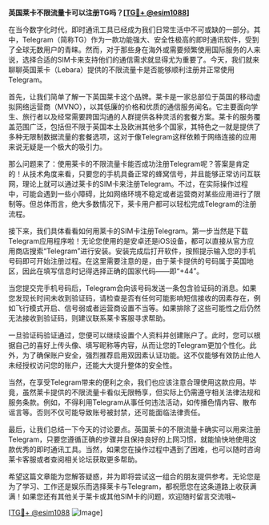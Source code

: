 **英国莱卡不限流量卡可以注册TG吗？[[TG💪+ @esim1088](https://t.me/s/esim1088)]**

在当今数字化时代，即时通讯工具已经成为我们日常生活中不可或缺的一部分。其中，Telegram（简称TG）作为一款功能强大、安全性极高的即时通讯软件，受到了全球无数用户的青睐。然而，对于那些身在海外或需要频繁使用国际服务的人来说，选择合适的SIM卡来支持他们的通信需求就显得尤为重要了。今天，我们就来聊聊英国莱卡（Lebara）提供的不限流量卡是否能够顺利注册并正常使用Telegram。

首先，让我们简单了解一下英国莱卡这个品牌。莱卡是一家总部位于英国的移动虚拟网络运营商（MVNO），以其低廉的价格和优质的通信服务闻名。它主要面向学生、旅行者以及经常需要跨国沟通的人群提供各种灵活的套餐方案。莱卡的服务覆盖范围广泛，包括但不限于英国本土及欧洲其他多个国家，其特色之一就是提供了多种无限制数据流量的套餐选项，这对于像Telegram这样依赖于网络连接的应用来说无疑是一个极大的吸引力。

那么问题来了：使用莱卡的不限流量卡能否成功注册Telegram呢？答案是肯定的！从技术角度来看，只要您的手机具备正常的蜂窝信号，并且能够正常访问互联网，理论上就可以通过莱卡的SIM卡来注册Telegram。不过，在实际操作过程中，可能会遇到一些小障碍，比如网络环境不稳定或者运营商对某些应用进行了限制等。但总体而言，绝大多数情况下，莱卡用户都可以轻松完成Telegram的注册流程。

接下来，我们具体看看如何用莱卡的SIM卡注册Telegram。第一步当然是下载Telegram应用程序啦！无论您使用的是安卓还是iOS设备，都可以直接从官方应用商店搜索“Telegram”进行安装。安装完成后打开软件，按照提示输入您的手机号码即可开始注册过程。在这里需要注意的是，由于莱卡提供的号码属于英国地区，因此在填写信息时记得选择正确的国家代码——即“+44”。

当您提交完手机号码后，Telegram会向该号码发送一条包含验证码的消息。如果您发现长时间未收到验证码，请检查是否有任何可能影响短信接收的因素存在，例如飞行模式开启、信号弱或者运营商设置不当等。如果排除了这些可能性之后仍然无法接收到验证码，则建议联系莱卡客服寻求帮助。

一旦验证码验证通过，您便可以继续设置个人资料并创建账户了。此时，您可以根据自己的喜好上传头像、填写昵称等内容，从而让您的Telegram更加个性化。此外，为了确保账户安全，强烈推荐启用双因素认证功能。这不仅能够有效防止他人未经授权访问您的账户，还能大大提升整体的安全性。

当然，在享受Telegram带来的便利之余，我们也应该注意合理使用这款应用。毕竟，虽然莱卡提供的不限流量卡看似无限畅享，但实际上仍需遵守相关法律法规和服务条款。例如，不得利用Telegram从事任何违法活动，如传播色情内容、散布谣言等。否则不仅可能导致账号被封禁，还可能面临法律责任。

最后，让我们总结一下今天的讨论要点。英国莱卡的不限流量卡确实可以用来注册Telegram，只要您遵循正确的步骤并且保持良好的上网习惯，就能愉快地使用这款优秀的即时通讯工具。当然，如果您在操作过程中遇到了困难，也可以随时咨询莱卡客服或者查阅相关论坛获取更多帮助。

希望这篇文章能为您解答疑惑，并为即将尝试这一组合的朋友提供参考。无论您是为了学习、工作还是娱乐而选择莱卡与Telegram，都祝愿您在这条道路上收获满满！如果您还有其他关于莱卡或其他SIM卡的问题，欢迎随时留言交流哦~

[[TG💪+ @esim1088](https://t.me/s/esim1088) ![Image](https://i.postimg.cc/4NQfJmqS/Snipaste-2025-05-13-00-14-12.png)]
